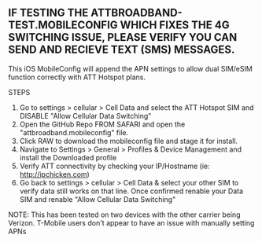 ## IF TESTING THE ATTBROADBAND-TEST.MOBILECONFIG WHICH FIXES THE 4G SWITCHING ISSUE, PLEASE VERIFY YOU CAN SEND AND RECIEVE TEXT (SMS) MESSAGES. 

This iOS MobileConfig will append the APN settings to allow dual SIM/eSIM function correctly with ATT Hotspot plans.


STEPS
  1) Go to settings > cellular > Cell Data and select the ATT Hotspot SIM and DISABLE "Allow Cellular Data Switching"
  2) Open the GitHub Repo FROM SAFARI and open the "attbroadband.mobileconfig" file.
  3) Click RAW to download the mobileconfig file and stage it for install.
  4) Navigate to Settings > General > Profiles & Device Management and install the Downloaded profile
  5) Verify ATT connectivity by checking your IP/Hostname (ie: http://ipchicken.com)
  6) Go back to settings > cellular > Cell Data & select your other SIM to verify data still works on that line. Once confirmed renable your        Data SIM and renable "Allow Cellular Data Switching"
  
NOTE: This has been tested on two devices with the other carrier being Verizon. T-Mobile users don't appear to have an issue with manually setting APNs
